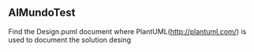 AlMundoTest
-----------

Find the Design.puml document where PlantUML(http://plantuml.com/) is used to document the solution desing